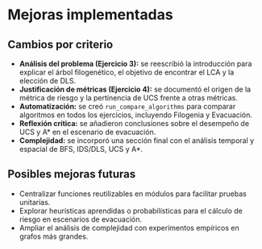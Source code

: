 # Mejoras implementadas

## Cambios por criterio
- **Análisis del problema (Ejercicio 3):** se reescribió la introducción para explicar el árbol filogenético, el objetivo de encontrar el LCA y la elección de DLS.
- **Justificación de métricas (Ejercicio 4):** se documentó el origen de la métrica de riesgo y la pertinencia de UCS frente a otras métricas.
- **Automatización:** se creó `run_compare_algorithms` para comparar algoritmos en todos los ejercicios, incluyendo Filogenia y Evacuación.
- **Reflexión crítica:** se añadieron conclusiones sobre el desempeño de UCS y A* en el escenario de evacuación.
- **Complejidad:** se incorporó una sección final con el análisis temporal y espacial de BFS, IDS/DLS, UCS y A*.

## Posibles mejoras futuras
- Centralizar funciones reutilizables en módulos para facilitar pruebas unitarias.
- Explorar heurísticas aprendidas o probabilísticas para el cálculo de riesgo en escenarios de evacuación.
- Ampliar el análisis de complejidad con experimentos empíricos en grafos más grandes.
